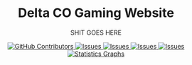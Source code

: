 
<h1 align="center">Delta CO Gaming Website</h1>
<p align="center">SHIT GOES HERE</p>

<p align="center">
  <a href="https://github.com/wadedesign/deltaconextjs/graphs/contributors">
    <img alt="GitHub Contributors" src="https://img.shields.io/github/contributors/wadedesign/deltaconextjs" />
  </a>
  <a href="https://github.com/wadedesign/deltaconextjs/issues">
    <img alt="Issues" src="https://img.shields.io/github/issues/wadedesign/deltaconextjs" />
  </a>
  <a href="https://github.com/wadedesign/deltaconextjs/blob/master/LICENSE">
    <img alt="Issues" src="https://img.shields.io/github/license/wadedesign/deltaconextjs" />
  </a>
  <a href="https://github.com/wadedesign/deltaconextjs/pulls">
    <img alt="Issues" src="https://img.shields.io/github/issues-pr-closed/wadedesign/deltaconextjs" />
  </a>
  <a href="https://github.com/wadedesign/deltaconextjs/commits">
    <img alt="Issues" src="https://img.shields.io/github/last-commit/wadedesign/deltaconextjs" />
  </a>
  <a href="https://github.com/wadedesign/deltaconextjs"><img alt="Statistics Graphs" src="https://repobeats.axiom.co/api/embed/966fb1f700b2ca070b73426ccafcc5dd2b7576fb.svg"></a>
</p>